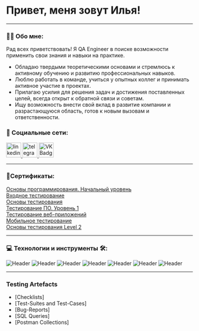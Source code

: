 
# Привет, меня зовут Илья!

---

### :man_technologist: Обо мне:

Рад всех приветствовать!
Я QA Engineer в поиске возможности применить свои знания и навыки на практике. 
- Обладаю твердыми теоретическими основами и стремлюсь к активному обучению и развитию профессиональных навыков. 
- Люблю работать в команде, учиться у опытных коллег и принимать активное участие в проектах. 
- Прилагаю усилия для решения задач и достижения поставленных целей, всегда открыт к обратной связи и советам.
- Ищу возможность внести свой вклад в развитие компании и разрастающуюся область, готов к новым вызовам и ответственности.

### 🤝 Социальные сети:

  <div id="badges">
    <a href="https://www.linkedin.com/in/ilia-kutergin-08aa48283/" target="_blank">
      <img src="https://cdn-icons-png.flaticon.com/512/2504/2504799.png" width="40" height="40" alt="linkedin" />
    </a>
    <a href="https://t.me/CaP_iLia" target="_blank">
      <img src="https://cdn-icons-png.flaticon.com/512/2111/2111646.png" width="40" height="40" alt="telegram group" />
    </a>
    <!--<a href="https://www.youtube.com/channel/UCbORpXVw1JNc0JYFSUqLWXA" target="_blank">
      <img src="https://cdn-icons-png.flaticon.com/512/3670/3670147.png" width="40" height="40" alt="Youtube"/>
    </a> -->
    <a href="https://vk.com/kutergin99" target="_blank">
      <img src="https://cdn-icons-png.flaticon.com/512/145/145813.png" width="40" height="40" alt="VK Badge"/>
    </a>
    <!-- <a href="https://dzen.ru/tehnomaniak" target="_blank">
      <img src="https://upload.wikimedia.org/wikipedia/commons/thumb/a/ab/Yandex_Zen_logo_icon.svg/1024px-Yandex_Zen_logo_icon.svg.png" width="40" height="40" alt="Zen Badge"/>
    </a> -->
  </div>
  
---

###  🧾Сертификаты:

<div>
<a href="https://gb.ru/certificates/2465108" target="_blank">
Основы программирования. Начальный уровень
  </a>
<div>
 <a href="https://gb.ru/certificates/2454304" target="_blank">
Входное тестирование
  </a>
<div>
 <a href="https://gb.ru/certificates/2467550" target="_blank">
Основы тестирования
  </a>
 <div>
 <a href="https://gb.ru/certificates/2475100" target="_blank">
Тестирование ПО. Уровень 1
  </a>
 <div>
 <a href="https://gb.ru/certificates/2482201" target="_blank">
 Тестирование веб-приложений
  </a>
 <div>
 <a href="https://gb.ru/certificates/2483436" target="_blank">
 Мобильное тестирование
  </a>
 <div>
 <a href="https://gb.ru/certificates/2483549" target="_blank">
  Основы тестирования Level 2
  </a>
   
---

### 💻 Технологии и инструменты 🛠:
![Header](https://img.shields.io/badge/JIRA-black?logo=JIRA&logoColor=blue)
![Header](https://img.shields.io/badge/POSTMAN-black?style=wite&logo=POSTMAN&logoColor=wite)
![Header](https://img.shields.io/badge/GitHub-black?logo=github&logoColor=wite)
![Header](https://img.shields.io/badge/MySQL-black?logo=MySQL&logoColor=wite)
![Header](https://img.shields.io/badge/DEVTOOLS-black?style=wite&logo=devtools&logoColor=orange)
![Header](https://img.shields.io/badge/ANDROIDSTUDIO-black?style=wite&logo=ANDROIDSTUDIO&logoColor=3ad07d)
![Header](https://img.shields.io/badge/GitKraken-black?style=wite&logo=GitKraken&logoColor=3ad07d)


---

### Testing Artefacts

- [Checklists]
- [Test-Suites and Test-Cases]
- [Bug-Reports]
- [SQL Queries]
- [Postman Collections]
